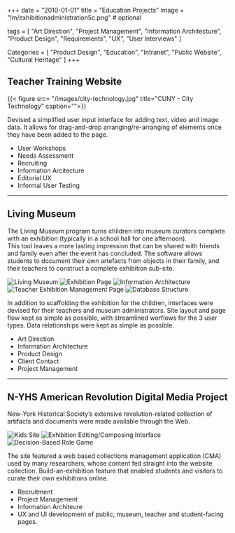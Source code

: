 +++
date = "2010-01-01"
title = "Education Projects"
image = "lm/exhibitionadministration5c.png" # optional

tags = [
    "Art Direction", 
    "Project Management", 
    "Information Architecture", 
    "Product Design",
    "Requirements",
    "UX",
    "User Interviews"
    ]

Categories = [
       "Product Design",
       "Education",
       "Intranet",
       "Public Website",
       "Cultural Heritage"
]
+++



## Teacher Training Website

{{< figure src= "/images/city-technology.jpg" title="CUNY - City Technology" caption="">}}

Devised a simplified user input interface for adding text, video and image data. It allows for drag-and-drop arranging/re-arranging of elements once they have been added to the page. 

- User Workshops
- Needs Assessment
- Recruiting
- Information Arcitecture
- Editorial UX
- Informal User Testing

---

## Living Museum 

The Living Museum program turns children into museum curators complete with an exhibition (typically in a school hall for one afternoon).  
This tool leaves a more lasting impression that can be shared with friends and family even after the event has concluded.  The software allows students to document their own artefacts from objects in their family, and their teachers to construct a complete exhibition sub-site.


<div class="main-carousel js-flickity"
  data-flickity-options='{ "imagesLoaded": true,"cellAlign": "left", "contain": true,  "accessibility": true }'>
    <img src="/images/lm/lm-front.jpg" alt="Living Museum">
    <img src="/images/lm/exhibit-page.jpg" alt="Exhibition Page">
    <img src="/images/lm/living-museum-site-ia.png" alt="Information Architecture">
    <img src="/images/lm/exhibitionadministration5c.png" alt="Teacher Exhibition Management Page"> 
    <img src="/images/lm/lmp_db_complete.png" alt="Database Structure">
</div>


In addition to scaffolding the exhibition for the children, interfaces were devised for their teachers and museum administrators. Site layout and page flow kept as simple as possible, with streamlined worflows for the 3 user types. Data relationships were kept as simple as possible.

* Art Direction
* Information Architecture
* Product Design
* Client Contact
* Project Management



---

##  N-YHS American Revolution Digital Media Project

New-York Historical Society’s extensive revolution-related collection of artifacts and documents were made available through the Web.


<div class="main-carousel js-flickity"
  data-flickity-options='{ "imagesLoaded": true,"cellAlign": "left", "contain": true,  "accessibility": true }'>
    <img src="/images/nyhs/amrevKids.jpg" alt="Kids Site">
    <img src="/images/nyhs/exhibitionInterfaceAmrev.png" alt="Exhibition Editing/Composing Interface">
    <img src="/images/nyhs/propserOrPerish.jpg" alt="Decision-Based Role Game">
</div>

The site featured a web based collections management application (CMA) used by many researchers, whose content fed straight into the website collection. Build-an-exhibition feature that enabled students and visitors to curate their own exhibitions online.

- Recruitment
- Project Management
- Information Architeure
- UX and UI development of public, museum, teacher and student-facing pages.








